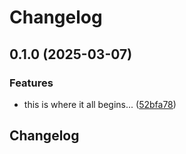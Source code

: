 # Changelog

## 0.1.0 (2025-03-07)


### Features

* this is where it all begins... ([52bfa78](https://github.com/aindo-com/aindo-anonymize/commit/52bfa7888a49ca4bf0c0cc52868bcf54d1199c11))

<!--
SPDX-FileCopyrightText: 2025 Aindo SpA

SPDX-License-Identifier: MIT
-->

## Changelog
